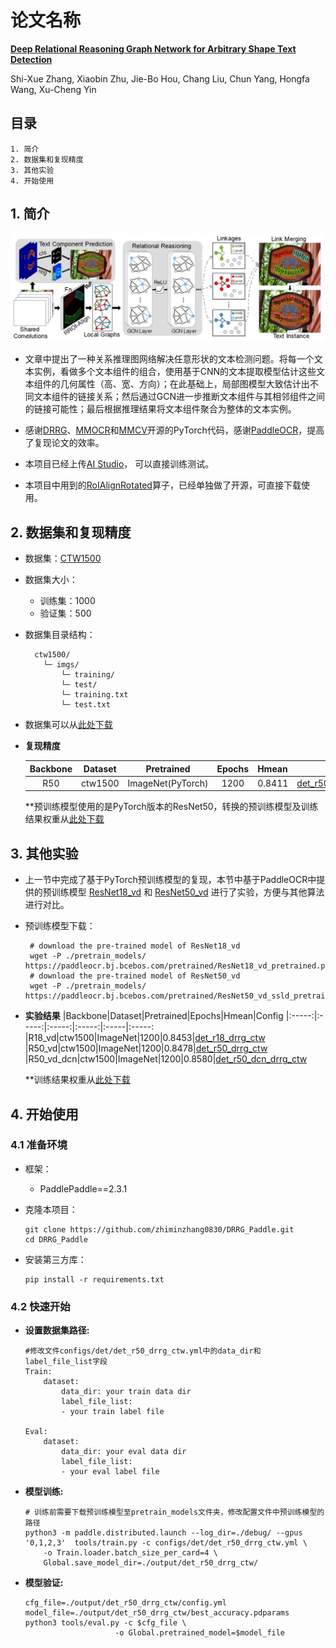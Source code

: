 # 论文名称
[**Deep Relational Reasoning Graph Network for Arbitrary Shape Text Detection**](https://arxiv.org/abs/2003.07493)

Shi-Xue Zhang, Xiaobin Zhu, Jie-Bo Hou, Chang Liu, Chun Yang, Hongfa Wang, Xu-Cheng Yin
## 目录

```
1. 简介
2. 数据集和复现精度
3. 其他实验
4. 开始使用
```


## 1. 简介



![](doc/arch.jpg)

* 文章中提出了一种关系推理图网络解决任意形状的文本检测问题。将每一个文本实例，看做多个文本组件的组合，使用基于CNN的文本提取模型估计这些文本组件的几何属性（高、宽、方向）；在此基础上，局部图模型大致估计出不同文本组件的链接关系；然后通过GCN进一步推断文本组件与其相邻组件之间的链接可能性；最后根据推理结果将文本组件聚合为整体的文本实例。

* 感谢[DRRG](https://github.com/GXYM/DRRG)、[MMOCR](https://github.com/open-mmlab/mmocr/blob/main/configs/textdet/drrg/README.md)和[MMCV](https://github.com/open-mmlab/mmcv)开源的PyTorch代码，感谢[PaddleOCR](https://github.com/PaddlePaddle/PaddleOCR)，提高了复现论文的效率。


* 本项目已经上传[AI Studio](https://aistudio.baidu.com/aistudio/clusterprojectdetail/4584040)， 可以直接训练测试。
* 本项目中用到的[RoIAlignRotated](https://github.com/zhiminzhang0830/RoIAlignRotated_Paddle)算子，已经单独做了开源，可直接下载使用。

## 2. 数据集和复现精度

* 数据集：[CTW1500](https://github.com/Yuliang-Liu/Curve-Text-Detector)

* 数据集大小：
    * 训练集：1000
    * 验证集：500

* 数据集目录结构：
  ```
    ctw1500/
      └─ imgs/         
          └─ training/             
          └─ test/    
          └─ training.txt
          └─ test.txt 
  ```
* 数据集可以从[此处下载](https://aistudio.baidu.com/aistudio/datasetdetail/120898)

* **复现精度**

  |Backbone|Dataset|Pretrained|Epochs|Hmean|Config
  |:-----:|:-----:|:-----:|:-----:|:-----|:-----:
  |R50|ctw1500|ImageNet(PyTorch)|1200|0.8411|[det_r50_drrg_ctw_torch](configs/det/det_r50_drrg_ctw_torch.yml)

  **预训练模型使用的是PyTorch版本的ResNet50，转换的预训练模型及训练结果权重从[此处下载](https://pan.baidu.com/s/1xPnrK0NLSyuWDEVuB8YK1Q?pwd=1ccl)

## 3. 其他实验
 - 上一节中完成了基于PyTorch预训练模型的复现，本节中基于PaddleOCR中提供的预训练模型   [ResNet18_vd](https://github.com/PaddlePaddle/PaddleOCR/blob/release/2.6/doc/doc_en/detection_en.md) 和 [ResNet50_vd](https://github.com/PaddlePaddle/PaddleOCR/blob/release/2.6/doc/doc_en/detection_en.md) 进行了实验，方便与其他算法进行对比。
 - 预训练模型下载：

        # download the pre-trained model of ResNet18_vd
        wget -P ./pretrain_models/ https://paddleocr.bj.bcebos.com/pretrained/ResNet18_vd_pretrained.pdparams
        # download the pre-trained model of ResNet50_vd
        wget -P ./pretrain_models/ https://paddleocr.bj.bcebos.com/pretrained/ResNet50_vd_ssld_pretrained.pdparams

- **实验结果**
  |Backbone|Dataset|Pretrained|Epochs|Hmean|Config
  |:-----:|:-----:|:-----:|:-----:|:-----|:-----:
  |R18_vd|ctw1500|ImageNet|1200|0.8453|[det_r18_drrg_ctw](configs/det/det_r18_drrg_ctw.yml)
  |R50_vd|ctw1500|ImageNet|1200|0.8478|[det_r50_drrg_ctw](configs/det/det_r50_drrg_ctw.yml)
  |R50_vd_dcn|ctw1500|ImageNet|1200|0.8580|[det_r50_dcn_drrg_ctw](configs/det/det_r50_dcn_drrg_ctw.yml)

  **训练结果权重从[此处下载](https://pan.baidu.com/s/1Obb3yR3sOiQPquLDROdWAQ?pwd=238v)


## 4. 开始使用

### 4.1 准备环境

- 框架：
  - PaddlePaddle==2.3.1

- 克隆本项目：

      git clone https://github.com/zhiminzhang0830/DRRG_Paddle.git
      cd DRRG_Paddle

- 安装第三方库：

      pip install -r requirements.txt


### 4.2 快速开始

  * **设置数据集路径:**

        #修改文件configs/det/det_r50_drrg_ctw.yml中的data_dir和label_file_list字段
        Train:
            dataset:
                data_dir: your train data dir
                label_file_list: 
                - your train label file

        Eval:
            dataset:
                data_dir: your eval data dir
                label_file_list: 
                - your eval label file

  * **模型训练:**

        # 训练前需要下载预训练模型至pretrain_models文件夹，修改配置文件中预训练模型的路径
        python3 -m paddle.distributed.launch --log_dir=./debug/ --gpus '0,1,2,3'  tools/train.py -c configs/det/det_r50_drrg_ctw.yml \
            -o Train.loader.batch_size_per_card=4 \
            Global.save_model_dir=./output/det_r50_drrg_ctw/ 
    

  * **模型验证:**

        cfg_file=./output/det_r50_drrg_ctw/config.yml
        model_file=./output/det_r50_drrg_ctw/best_accuracy.pdparams
        python3 tools/eval.py -c $cfg_file \
                            -o Global.pretrained_model=$model_file

 





